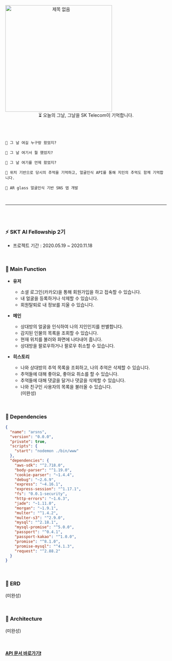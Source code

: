 
<br><br>

<div align="center" style="display:flex;"><img width="333" alt="제목 없음" src="https://user-images.githubusercontent.com/58289478/88244621-4966ec80-cccf-11ea-99ac-fbe54bcd55cc.png"></div>

<div align="center">
⏳ 오늘의 그날, 그날을 SK Telecom이 기억합니다.
</div>

<br><br>

```
📌 그 날 여길 누구랑 왔었지?

📌 그 날 여기서 뭘 했었지?

📌 그 날 여기를 언제 왔었지?

📌 위치 기반으로 당시의 추억을 기억하고, 얼굴인식 API를 통해 지인의 추억도 함께 기억합니다.

📌 AR glass 얼굴인식 기반 SNS 앱 개발
```
<br>

- - -

<br><br>

### ⚡️ SKT AI Fellowship 2기
* 프로젝트 기간 : 2020.05.19 ~ 2020.11.18

<br>

### 📒 Main Function
- **유저**
	- 소셜 로그인(카카오)을 통해 회원가입을 하고 접속할 수 있습니다.
	- 내 얼굴을 등록하거나 삭제할 수 있습니다.
	- 회원탈퇴로 내 정보를 지울 수 있습니다.
    
- **메인**
	- 상대방의 얼굴을 인식하여 나의 지인인지를 판별합니다.
	- 감지된 인물의 목록을 조회할 수 있습니다.
	- 현재 위치를 불러와 화면에 나타내어 줍니다.
  - 상대방을 팔로우하거나 팔로우 취소할 수 있습니다.
  
- **히스토리**
	- 나와 상대방의 추억 목록을 조회하고, 나의 추억은 삭제할 수 있습니다.
	- 추억들에 대해 좋아요, 좋아요 취소를 할 수 있습니다.
	- 추억들에 대해 댓글을 달거나 댓글을 삭제할 수 있습니다.
	- 나와 친구인 사용자의 목록을 불러올 수 있습니다.	
(미완성)
  
<br>

### 📕 Dependencies
```json
{
  "name": "arsns",
  "version": "0.0.0",
  "private": true,
  "scripts": {
    "start": "nodemon ./bin/www"
  },
  "dependencies": {
    "aws-sdk": "^2.718.0",
    "body-parser": "^1.19.0",
    "cookie-parser": "~1.4.4",
    "debug": "~2.6.9",
    "express": "~4.16.1",
    "express-session": "^1.17.1",
    "fs": "0.0.1-security",
    "http-errors": "~1.6.3",
    "jade": "~1.11.0",
    "morgan": "~1.9.1",
    "multer": "^1.4.2",
    "multer-s3": "^2.9.0",
    "mysql": "^2.18.1",
    "mysql-promise": "^5.0.0",
    "passport": "^0.4.1",
    "passport-kakao": "^1.0.0",
    "promise": "^8.1.0",
    "promise-mysql": "^4.1.3",
    "request": "^2.88.2"
  }
}


```

<br>

### 📗 ERD
  (미완성)
  
<br>

### 📗 Architecture
  (미완성)

<br>

#### [API 문서 바로가기❗️](https://github.com/SKT-AI-Fellowship-2-AR-SNS/ARSNS-server/wiki)
